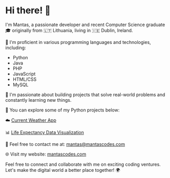 # Hi there! 👋

I'm Mantas, a passionate developer and recent Computer Science graduate 🎓 originally from 🇱🇹 Lithuania, living in 🇮🇪 Dublin, Ireland.

🌱 I'm proficient in various programming languages and technologies, including:
- Python
- Java
- PHP
- JavaScript
- HTML/CSS
- MySQL

🚀 I'm passionate about building projects that solve real-world problems and constantly learning new things.

🔗 You can explore some of my Python projects below:

☁️ [Current Weather App](https://github.com/manti05/currentWeather)

📊 [Life Expectancy Data Visualization](https://github.com/manti05/dataVisualization)

📧 Feel free to contact me at: [mantas@mantascodes.com](mailto:mantas@mantascodes.com)

🌐 Visit my website: [mantascodes.com](https://mantascodes.com)

Feel free to connect and collaborate with me on exciting coding ventures. Let's make the digital world a better place together! 🌍
